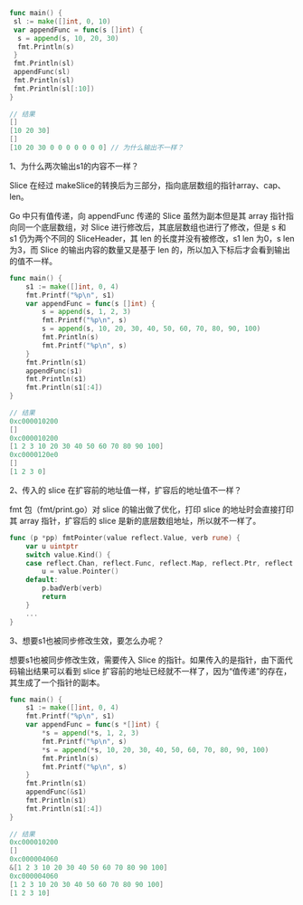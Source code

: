 ```go
func main() {
 sl := make([]int, 0, 10)
 var appendFunc = func(s []int) {
  s = append(s, 10, 20, 30)
  fmt.Println(s)
 }
 fmt.Println(sl)
 appendFunc(sl)
 fmt.Println(sl)
 fmt.Println(sl[:10])
}
 
// 结果
[]
[10 20 30]
[]
[10 20 30 0 0 0 0 0 0 0] // 为什么输出不一样？
```
1、为什么两次输出s1的内容不一样？

Slice 在经过 makeSlice的转换后为三部分，指向底层数组的指针array、cap、len。

Go 中只有值传递，向 appendFunc 传递的 Slice 虽然为副本但是其 array 指针指向同一个底层数组，对 Slice 进行修改后，其底层数组也进行了修改，但是 s 和 s1 仍为两个不同的 SliceHeader，其 len 的长度并没有被修改，s1 len 为0，s len 为3，而 Slice 的输出内容的数量又是基于 len 的，所以加入下标后才会看到输出的值不一样。
```go
func main() {
    s1 := make([]int, 0, 4)
    fmt.Printf("%p\n", s1)
    var appendFunc = func(s []int) {
        s = append(s, 1, 2, 3)
        fmt.Printf("%p\n", s)
        s = append(s, 10, 20, 30, 40, 50, 60, 70, 80, 90, 100)
        fmt.Println(s)
        fmt.Printf("%p\n", s)
    }
    fmt.Println(s1)
    appendFunc(s1)
    fmt.Println(s1)
    fmt.Println(s1[:4])
}
 
// 结果
0xc000010200
[]                                    
0xc000010200                          
[1 2 3 10 20 30 40 50 60 70 80 90 100]
0xc0000120e0                          
[]                                    
[1 2 3 0]   
```
2、传入的 slice 在扩容前的地址值一样，扩容后的地址值不一样？

fmt 包（fmt/print.go）对 slice 的输出做了优化，打印 slice 的地址时会直接打印其 array 指针，扩容后的 slice 是新的底层数组地址，所以就不一样了。

```go
func (p *pp) fmtPointer(value reflect.Value, verb rune) {
    var u uintptr
    switch value.Kind() {
    case reflect.Chan, reflect.Func, reflect.Map, reflect.Ptr, reflect.Slice, reflect.UnsafePointer:
        u = value.Pointer()
    default:
        p.badVerb(verb)
        return
    }
    ...
}
```
3、想要s1也被同步修改生效，要怎么办呢？

想要s1也被同步修改生效，需要传入 Slice 的指针。如果传入的是指针，由下面代码输出结果可以看到 slice 扩容前的地址已经就不一样了，因为“值传递”的存在，其生成了一个指针的副本。
```go
func main() {
    s1 := make([]int, 0, 4)
    fmt.Printf("%p\n", s1)
    var appendFunc = func(s *[]int) {
        *s = append(*s, 1, 2, 3)
        fmt.Printf("%p\n", s)
        *s = append(*s, 10, 20, 30, 40, 50, 60, 70, 80, 90, 100)
        fmt.Println(s)
        fmt.Printf("%p\n", s)
    }
    fmt.Println(s1)
    appendFunc(&s1)
    fmt.Println(s1)
    fmt.Println(s1[:4])
}
 
// 结果
0xc000010200
[]
0xc000004060
&[1 2 3 10 20 30 40 50 60 70 80 90 100]
0xc000004060
[1 2 3 10 20 30 40 50 60 70 80 90 100] 
[1 2 3 10]
```